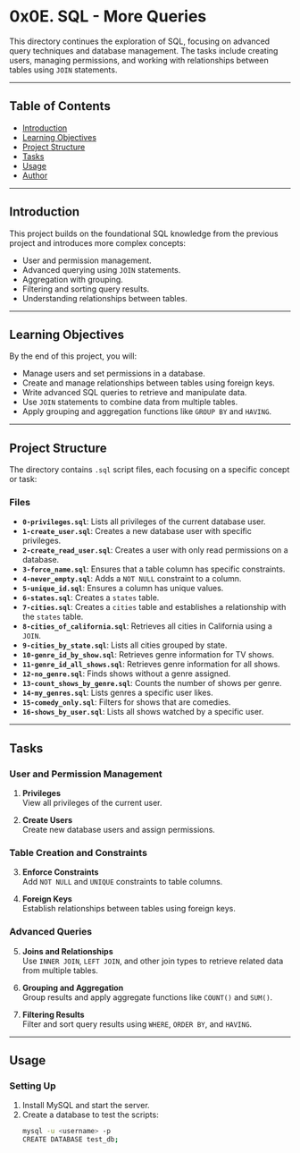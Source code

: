 # 0x0E. SQL - More Queries

This directory continues the exploration of SQL, focusing on advanced query techniques and database management. The tasks include creating users, managing permissions, and working with relationships between tables using `JOIN` statements.

---

## Table of Contents

- [Introduction](#introduction)
- [Learning Objectives](#learning-objectives)
- [Project Structure](#project-structure)
- [Tasks](#tasks)
- [Usage](#usage)
- [Author](#author)

---

## Introduction

This project builds on the foundational SQL knowledge from the previous project and introduces more complex concepts:
- User and permission management.
- Advanced querying using `JOIN` statements.
- Aggregation with grouping.
- Filtering and sorting query results.
- Understanding relationships between tables.

---

## Learning Objectives

By the end of this project, you will:
- Manage users and set permissions in a database.
- Create and manage relationships between tables using foreign keys.
- Write advanced SQL queries to retrieve and manipulate data.
- Use `JOIN` statements to combine data from multiple tables.
- Apply grouping and aggregation functions like `GROUP BY` and `HAVING`.

---

## Project Structure

The directory contains `.sql` script files, each focusing on a specific concept or task:

### Files
- **`0-privileges.sql`**: Lists all privileges of the current database user.
- **`1-create_user.sql`**: Creates a new database user with specific privileges.
- **`2-create_read_user.sql`**: Creates a user with only read permissions on a database.
- **`3-force_name.sql`**: Ensures that a table column has specific constraints.
- **`4-never_empty.sql`**: Adds a `NOT NULL` constraint to a column.
- **`5-unique_id.sql`**: Ensures a column has unique values.
- **`6-states.sql`**: Creates a `states` table.
- **`7-cities.sql`**: Creates a `cities` table and establishes a relationship with the `states` table.
- **`8-cities_of_california.sql`**: Retrieves all cities in California using a `JOIN`.
- **`9-cities_by_state.sql`**: Lists all cities grouped by state.
- **`10-genre_id_by_show.sql`**: Retrieves genre information for TV shows.
- **`11-genre_id_all_shows.sql`**: Retrieves genre information for all shows.
- **`12-no_genre.sql`**: Finds shows without a genre assigned.
- **`13-count_shows_by_genre.sql`**: Counts the number of shows per genre.
- **`14-my_genres.sql`**: Lists genres a specific user likes.
- **`15-comedy_only.sql`**: Filters for shows that are comedies.
- **`16-shows_by_user.sql`**: Lists all shows watched by a specific user.

---

## Tasks

### User and Permission Management
1. **Privileges**  
   View all privileges of the current user.

2. **Create Users**  
   Create new database users and assign permissions.

### Table Creation and Constraints
3. **Enforce Constraints**  
   Add `NOT NULL` and `UNIQUE` constraints to table columns.

4. **Foreign Keys**  
   Establish relationships between tables using foreign keys.

### Advanced Queries
5. **Joins and Relationships**  
   Use `INNER JOIN`, `LEFT JOIN`, and other join types to retrieve related data from multiple tables.

6. **Grouping and Aggregation**  
   Group results and apply aggregate functions like `COUNT()` and `SUM()`.

7. **Filtering Results**  
   Filter and sort query results using `WHERE`, `ORDER BY`, and `HAVING`.

---

## Usage

### Setting Up
1. Install MySQL and start the server.
2. Create a database to test the scripts:
   ```bash
   mysql -u <username> -p
   CREATE DATABASE test_db;

